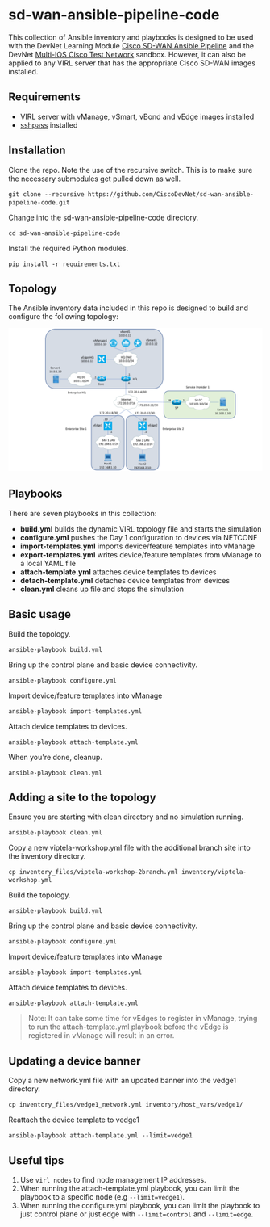 # sd-wan-ansible-pipeline-code
This collection of Ansible inventory and playbooks is designed to be used with the DevNet Learning Module [Cisco SD-WAN Ansible Pipeline](https://developer.cisco.com/learning/modules/sd-wan-ansible-pipeline) and the DevNet [Multi-IOS Cisco Test Network](https://devnetsandbox.cisco.com/RM/Topology) sandbox.  However, it can also be applied to any VIRL server that has the appropriate Cisco SD-WAN images installed.

## Requirements
- VIRL server with vManage, vSmart, vBond and vEdge images installed
- [sshpass](https://sourceforge.net/projects/sshpass/) installed

## Installation
Clone the repo.  Note the use of the recursive switch.  This is to make sure the necessary submodules get pulled down as well.
```
git clone --recursive https://github.com/CiscoDevNet/sd-wan-ansible-pipeline-code.git
```
Change into the sd-wan-ansible-pipeline-code directory.
```
cd sd-wan-ansible-pipeline-code
```
Install the required Python modules.
```
pip install -r requirements.txt
```
## Topology
The Ansible inventory data included in this repo is designed to build and configure the following topology:

![Topology](viptela1.png)

## Playbooks
There are seven playbooks in this collection:
- **build.yml** builds the dynamic VIRL topology file and starts the simulation
- **configure.yml** pushes the Day 1 configuration to devices via NETCONF
- **import-templates.yml** imports device/feature templates into vManage
- **export-templates.yml** writes device/feature templates from vManage to a local YAML file
- **attach-template.yml** attaches device templates to devices
- **detach-template.yml** detaches device templates from devices
- **clean.yml** cleans up file and stops the simulation

## Basic usage
Build the topology.
```
ansible-playbook build.yml
```
Bring up the control plane and basic device connectivity.
```
ansible-playbook configure.yml
```
Import device/feature templates into vManage
```
ansible-playbook import-templates.yml
```
Attach device templates to devices.
```
ansible-playbook attach-template.yml
```
When you're done, cleanup.
```
ansible-playbook clean.yml
```
## Adding a site to the topology
Ensure you are starting with clean directory and no simulation running.
```
ansible-playbook clean.yml
```
Copy a new viptela-workshop.yml file with the additional branch site into the inventory directory.
```
cp inventory_files/viptela-workshop-2branch.yml inventory/viptela-workshop.yml
```
Build the topology.
```
ansible-playbook build.yml
```
Bring up the control plane and basic device connectivity.
```
ansible-playbook configure.yml
```
Import device/feature templates into vManage
```
ansible-playbook import-templates.yml
```
Attach device templates to devices.
```
ansible-playbook attach-template.yml
```
> Note: It can take some time for vEdges to register in vManage, trying to run the attach-template.yml playbook before the vEdge is registered in vManage will result in an error.
## Updating a device banner
Copy a new network.yml file with an updated banner into the vedge1 directory.
```
cp inventory_files/vedge1_network.yml inventory/host_vars/vedge1/
```
Reattach the device template to vedge1
```
ansible-playbook attach-template.yml --limit=vedge1
```
## Useful tips
1. Use `virl nodes` to find node management IP addresses.
1. When running the attach-template.yml playbook, you can limit the playbook to a specific node (e.g `--limit=vedge1`).
1. When running the configure.yml playbook, you can limit the playbook to just control plane or just edge with `--limit=control` and `--limit=edge`.
